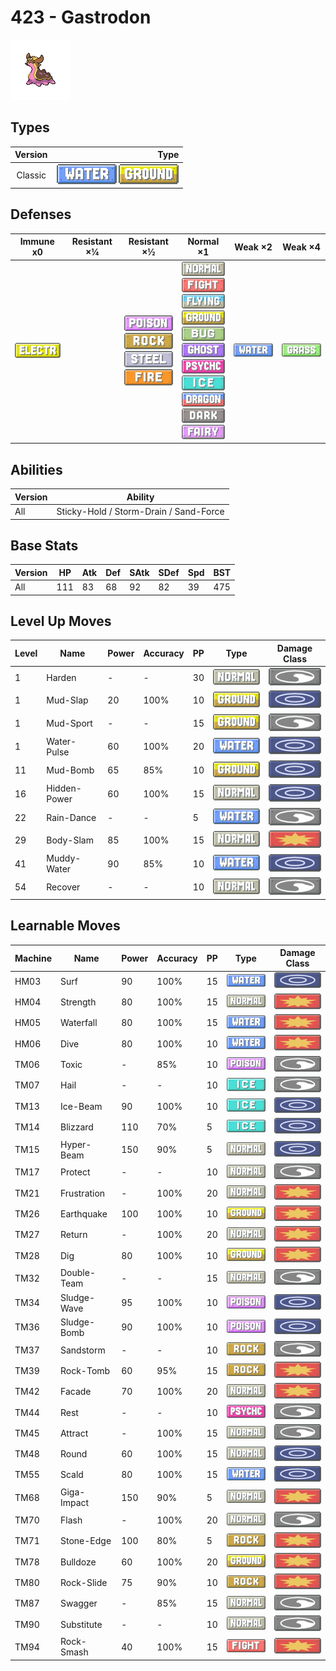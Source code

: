 # 423 - Gastrodon

![gastrodon](../img/pokemon/423.png)

## Types

| Version | Type                                                                |
| :-----: | ------------------------------------------------------------------: |
| Classic | ![water](../img/types/water.png) ![ground](../img/types/ground.png) |

## Defenses

| Immune x0                              | Resistant ×¼ | Resistant ×½                                                                                                                                  | Normal ×1                                                                                                                                                                                                                                                                                                                                                                                                                  | Weak ×2                          | Weak ×4                          |
| -------------------------------------- | ------------ | --------------------------------------------------------------------------------------------------------------------------------------------- | -------------------------------------------------------------------------------------------------------------------------------------------------------------------------------------------------------------------------------------------------------------------------------------------------------------------------------------------------------------------------------------------------------------------------- | -------------------------------- | -------------------------------- |
| ![electric](../img/types/electric.png) |              | ![poison](../img/types/poison.png)<br/>![rock](../img/types/rock.png)<br/>![steel](../img/types/steel.png)<br/>![fire](../img/types/fire.png) | ![normal](../img/types/normal.png)<br/>![fighting](../img/types/fighting.png)<br/>![flying](../img/types/flying.png)<br/>![ground](../img/types/ground.png)<br/>![bug](../img/types/bug.png)<br/>![ghost](../img/types/ghost.png)<br/>![psychic](../img/types/psychic.png)<br/>![ice](../img/types/ice.png)<br/>![dragon](../img/types/dragon.png)<br/>![dark](../img/types/dark.png)<br/>![fairy](../img/types/fairy.png) | ![water](../img/types/water.png) | ![grass](../img/types/grass.png) |

## Abilities

| Version | Ability                                |
| ------- | -------------------------------------- |
| All     | Sticky-Hold / Storm-Drain / Sand-Force |

## Base Stats

| Version | HP  | Atk | Def | SAtk | SDef | Spd | BST |
| ------- | --- | --- | --- | ---- | ---- | --- | --- |
| All     | 111 | 83  | 68  | 92   | 82   | 39  | 475 |

## Level Up Moves

| Level | Name         | Power | Accuracy | PP | Type                               | Damage Class                           |
| ----- | ------------ | ----- | -------- | -- | ---------------------------------- | -------------------------------------- |
| 1     | Harden       | -     | -        | 30 | ![normal](../img/types/normal.png) | ![status](../img/types/status.png)     |
| 1     | Mud-Slap     | 20    | 100%     | 10 | ![ground](../img/types/ground.png) | ![special](../img/types/special.png)   |
| 1     | Mud-Sport    | -     | -        | 15 | ![ground](../img/types/ground.png) | ![status](../img/types/status.png)     |
| 1     | Water-Pulse  | 60    | 100%     | 20 | ![water](../img/types/water.png)   | ![special](../img/types/special.png)   |
| 11    | Mud-Bomb     | 65    | 85%      | 10 | ![ground](../img/types/ground.png) | ![special](../img/types/special.png)   |
| 16    | Hidden-Power | 60    | 100%     | 15 | ![normal](../img/types/normal.png) | ![special](../img/types/special.png)   |
| 22    | Rain-Dance   | -     | -        | 5  | ![water](../img/types/water.png)   | ![status](../img/types/status.png)     |
| 29    | Body-Slam    | 85    | 100%     | 15 | ![normal](../img/types/normal.png) | ![physical](../img/types/physical.png) |
| 41    | Muddy-Water  | 90    | 85%      | 10 | ![water](../img/types/water.png)   | ![special](../img/types/special.png)   |
| 54    | Recover      | -     | -        | 10 | ![normal](../img/types/normal.png) | ![status](../img/types/status.png)     |

## Learnable Moves

| Machine | Name        | Power | Accuracy | PP | Type                                   | Damage Class                           |
| ------- | ----------- | ----- | -------- | -- | -------------------------------------- | -------------------------------------- |
| HM03    | Surf        | 90    | 100%     | 15 | ![water](../img/types/water.png)       | ![special](../img/types/special.png)   |
| HM04    | Strength    | 80    | 100%     | 15 | ![normal](../img/types/normal.png)     | ![physical](../img/types/physical.png) |
| HM05    | Waterfall   | 80    | 100%     | 15 | ![water](../img/types/water.png)       | ![physical](../img/types/physical.png) |
| HM06    | Dive        | 80    | 100%     | 10 | ![water](../img/types/water.png)       | ![physical](../img/types/physical.png) |
| TM06    | Toxic       | -     | 85%      | 10 | ![poison](../img/types/poison.png)     | ![status](../img/types/status.png)     |
| TM07    | Hail        | -     | -        | 10 | ![ice](../img/types/ice.png)           | ![status](../img/types/status.png)     |
| TM13    | Ice-Beam    | 90    | 100%     | 10 | ![ice](../img/types/ice.png)           | ![special](../img/types/special.png)   |
| TM14    | Blizzard    | 110   | 70%      | 5  | ![ice](../img/types/ice.png)           | ![special](../img/types/special.png)   |
| TM15    | Hyper-Beam  | 150   | 90%      | 5  | ![normal](../img/types/normal.png)     | ![special](../img/types/special.png)   |
| TM17    | Protect     | -     | -        | 10 | ![normal](../img/types/normal.png)     | ![status](../img/types/status.png)     |
| TM21    | Frustration | -     | 100%     | 20 | ![normal](../img/types/normal.png)     | ![physical](../img/types/physical.png) |
| TM26    | Earthquake  | 100   | 100%     | 10 | ![ground](../img/types/ground.png)     | ![physical](../img/types/physical.png) |
| TM27    | Return      | -     | 100%     | 20 | ![normal](../img/types/normal.png)     | ![physical](../img/types/physical.png) |
| TM28    | Dig         | 80    | 100%     | 10 | ![ground](../img/types/ground.png)     | ![physical](../img/types/physical.png) |
| TM32    | Double-Team | -     | -        | 15 | ![normal](../img/types/normal.png)     | ![status](../img/types/status.png)     |
| TM34    | Sludge-Wave | 95    | 100%     | 10 | ![poison](../img/types/poison.png)     | ![special](../img/types/special.png)   |
| TM36    | Sludge-Bomb | 90    | 100%     | 10 | ![poison](../img/types/poison.png)     | ![special](../img/types/special.png)   |
| TM37    | Sandstorm   | -     | -        | 10 | ![rock](../img/types/rock.png)         | ![status](../img/types/status.png)     |
| TM39    | Rock-Tomb   | 60    | 95%      | 15 | ![rock](../img/types/rock.png)         | ![physical](../img/types/physical.png) |
| TM42    | Facade      | 70    | 100%     | 20 | ![normal](../img/types/normal.png)     | ![physical](../img/types/physical.png) |
| TM44    | Rest        | -     | -        | 10 | ![psychic](../img/types/psychic.png)   | ![status](../img/types/status.png)     |
| TM45    | Attract     | -     | 100%     | 15 | ![normal](../img/types/normal.png)     | ![status](../img/types/status.png)     |
| TM48    | Round       | 60    | 100%     | 15 | ![normal](../img/types/normal.png)     | ![special](../img/types/special.png)   |
| TM55    | Scald       | 80    | 100%     | 15 | ![water](../img/types/water.png)       | ![special](../img/types/special.png)   |
| TM68    | Giga-Impact | 150   | 90%      | 5  | ![normal](../img/types/normal.png)     | ![physical](../img/types/physical.png) |
| TM70    | Flash       | -     | 100%     | 20 | ![normal](../img/types/normal.png)     | ![status](../img/types/status.png)     |
| TM71    | Stone-Edge  | 100   | 80%      | 5  | ![rock](../img/types/rock.png)         | ![physical](../img/types/physical.png) |
| TM78    | Bulldoze    | 60    | 100%     | 20 | ![ground](../img/types/ground.png)     | ![physical](../img/types/physical.png) |
| TM80    | Rock-Slide  | 75    | 90%      | 10 | ![rock](../img/types/rock.png)         | ![physical](../img/types/physical.png) |
| TM87    | Swagger     | -     | 85%      | 15 | ![normal](../img/types/normal.png)     | ![status](../img/types/status.png)     |
| TM90    | Substitute  | -     | -        | 10 | ![normal](../img/types/normal.png)     | ![status](../img/types/status.png)     |
| TM94    | Rock-Smash  | 40    | 100%     | 15 | ![fighting](../img/types/fighting.png) | ![physical](../img/types/physical.png) |